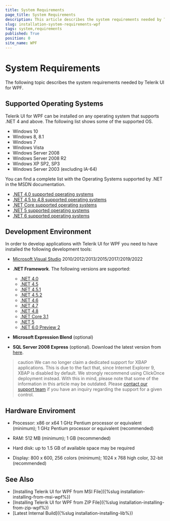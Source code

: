 ```yaml
---
title: System Requirements
page_title: System Requirements
description: This article describes the system requirements needed by Telerik UI for WPF.
slug: installation-system-requirements-wpf
tags: system,requirements
published: True
position: 0
site_name: WPF
---
```


# System Requirements

The following topic describes the system requirements needed by Telerik UI for WPF.

## Supported Operating Systems

Telerik UI for WPF can be installed on any operating system that supports .NET 4 and above. The following list shows some of the supported OS. 

* Windows 10
* Windows 8, 8.1
* Windows 7
* Windows Vista
* Windows Server 2008
* Windows Server 2008 R2
* Windows XP SP2, SP3
* Windows Server 2003 (excluding IA-64)

You can find a complete list with the Operating Systems supported by .NET in the MSDN documentation.
* [.NET 4.0 supported operating systems](https://docs.microsoft.com/en-us/previous-versions/dotnet/netframework-4.0/8z6watww(v=vs.100))
* [.NET 4.5 to 4.8 supported operating systems](https://docs.microsoft.com/en-us/dotnet/framework/get-started/system-requirements)
* [.NET Core supported operating systems](https://github.com/dotnet/core/blob/main/release-notes/3.1/3.1-supported-os.md)
* [.NET 5 supported operating systems](https://github.com/dotnet/core/blob/main/release-notes/5.0/5.0-supported-os.md)
* [.NET 6 supported operating systems](https://github.com/dotnet/core/blob/main/release-notes/6.0/6.0-supported-os.md)

## Development Environment

In order to develop applications with Telerik UI for WPF you need to have installed the following development tools:

* [Microsoft Visual Studio](https://visualstudio.microsoft.com/downloads/) 2010/2012/2013/2015/2017/2019/2022
        
* __.NET Framework__. The following versions are supported:
	* [.NET 4.0](https://www.microsoft.com/en-us/download/details.aspx?id=17851)
	* [.NET 4.5](http://www.microsoft.com/en-us/download/details.aspx?id=30653)
	* [.NET 4.5.1](http://www.microsoft.com/en-us/download/details.aspx?id=40779)
	* [.NET 4.5.2](http://www.microsoft.com/en-us/download/details.aspx?id=42642)
	* [.NET 4.6](https://www.microsoft.com/en-us/download/details.aspx?id=48130)
	* [.NET 4.7](https://dotnet.microsoft.com/download/dotnet-framework/net47)
	* [.NET 4.8](https://dotnet.microsoft.com/download/dotnet-framework/net48)
	* [.NET Core 3.1](https://dotnet.microsoft.com/download/dotnet-core/3.1)
	* [.NET 5](https://dotnet.microsoft.com/download/dotnet/5.0)
	* [.NET 6.0 Preview 2](https://dotnet.microsoft.com/download/dotnet/6.0)
          
* __Microsoft Expression Blend__ (optional)
          
* __SQL Server 2008 Express__ (optional). Download the latest version from [here](https://www.microsoft.com/en-us/sql-server/sql-server-2019).          

>caution We can no longer claim a dedicated support for XBAP applications. This is due to the fact that, since Internet Explorer 9, XBAP is disabled by default. We strongly recommend using ClickOnce deployment instead. With this in mind, please note that some of the information in this article may be outdated. Please [contact our support team](https://www.telerik.com/account/support-tickets?pid=601) if you have an inquiry regarding the support for a given control.
      
## Hardware Enviroment

* Processor: x86 or x64  1 GHz Pentium processor or equivalent (minimum); 1 GHz Pentium processor or equivalent (recommended)

* RAM: 512 MB (minimum); 1 GB (recommended)

* Hard disk: up to 1.5 GB of available space may be required

* Display: 800 x 600, 256 colors (minimum); 1024 x 768 high color, 32-bit (recommended)

## See Also  
 * [Installing Telerik UI for WPF from MSI File]({%slug installation-installing-from-msi-wpf%}) 
 * [Installing Telerik UI for WPF from ZIP File]({%slug installation-installing-from-zip-wpf%})
 * [Latest Internal Build]({%slug installation-installing-lib%})
